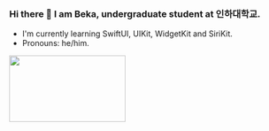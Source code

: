 ### Hi there 👋 I am Beka, undergraduate student at 인하대학교.
- I'm currently learning SwiftUI, UIKit, WidgetKit and SiriKit.
- Pronouns: he/him.
<img src="https://user-images.githubusercontent.com/63741198/113572563-e38a7d00-9631-11eb-8baa-d8ff507bb08f.png" width=210 height=120>
